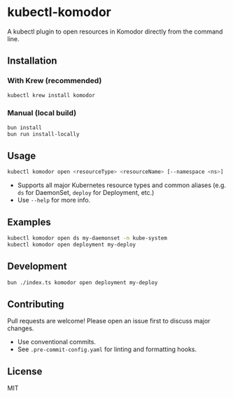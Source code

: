# kubectl-komodor

A kubectl plugin to open resources in Komodor directly from the command line.

## Installation

### With Krew (recommended)

```sh
kubectl krew install komodor
```

### Manual (local build)

```sh
bun install
bun run install-locally
```

## Usage

```sh
kubectl komodor open <resourceType> <resourceName> [--namespace <ns>]
```

- Supports all major Kubernetes resource types and common aliases (e.g. `ds` for DaemonSet, `deploy` for Deployment, etc.)
- Use `--help` for more info.

## Examples

```sh
kubectl komodor open ds my-daemonset -n kube-system
kubectl komodor open deployment my-deploy
```

## Development

```sh
bun ./index.ts komodor open deployment my-deploy
```

## Contributing

Pull requests are welcome! Please open an issue first to discuss major changes.

- Use conventional commits.
- See `.pre-commit-config.yaml` for linting and formatting hooks.

## License

MIT
